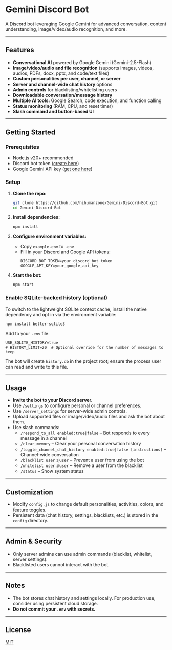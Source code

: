 # Gemini Discord Bot

A Discord bot leveraging Google Gemini for advanced conversation, content understanding, image/video/audio recognition, and more.

---

## Features

- **Conversational AI** powered by Google Gemini (Gemini-2.5-Flash)
- **Image/video/audio and file recognition** (supports images, videos, audios, PDFs, docx, pptx, and code/text files)
- **Custom personalities per user, channel, or server**
- **Server and channel-wide chat history** options
- **Admin controls** for blacklisting/whitelisting users
- **Downloadable conversation/message history**
- **Multiple AI tools:** Google Search, code execution, and function calling
- **Status monitoring** (RAM, CPU, and reset timer)
- **Slash command and button-based UI**

---

## Getting Started

### Prerequisites

- Node.js v20+ recommended
- Discord bot token ([create here](https://discord.com/developers/applications))
- Google Gemini API key ([get one here](https://aistudio.google.com/app/apikey))

### Setup

1. **Clone the repo:**
    ```bash
    git clone https://github.com/hihumanzone/Gemini-Discord-Bot.git
    cd Gemini-Discord-Bot
    ```

2. **Install dependencies:**
    ```bash
    npm install
    ```

3. **Configure environment variables:**
    - Copy `example.env` to `.env`
    - Fill in your Discord and Google API tokens:
      ```
      DISCORD_BOT_TOKEN=your_discord_bot_token
      GOOGLE_API_KEY=your_google_api_key
      ```

4. **Start the bot:**
    ```bash
    npm start
    ```

### Enable SQLite-backed history (optional)

To switch to the lightweight SQLite context cache, install the native dependency and opt in via the environment variable:

```bash
npm install better-sqlite3
```

Add to your `.env` file:

```
USE_SQLITE_HISTORY=true
# HISTORY_LIMIT=20  # Optional override for the number of messages to keep
```

The bot will create `history.db` in the project root; ensure the process user can read and write to this file.

---

## Usage

- **Invite the bot to your Discord server.**
- Use `/settings` to configure personal or channel preferences.
- Use `/server_settings` for server-wide admin controls.
- Upload supported files or image/video/audio files and ask the bot about them.
- Use slash commands:
    - `/respond_to_all enabled:true|false` – Bot responds to every message in a channel
    - `/clear_memory` – Clear your personal conversation history
    - `/toggle_channel_chat_history enabled:true|false [instructions]` – Channel-wide conversation
    - `/blacklist user:@user` – Prevent a user from using the bot
    - `/whitelist user:@user` – Remove a user from the blacklist
    - `/status` – Show system status

---

## Customization

- Modify `config.js` to change default personalities, activities, colors, and feature toggles.
- Persistent data (chat history, settings, blacklists, etc.) is stored in the `config` directory.

---

## Admin & Security

- Only server admins can use admin commands (blacklist, whitelist, server settings).
- Blacklisted users cannot interact with the bot.

---

## Notes

- The bot stores chat history and settings locally. For production use, consider using persistent cloud storage.
- **Do not commit your `.env` with secrets.**

---

## License

[MIT](LICENSE.md)
